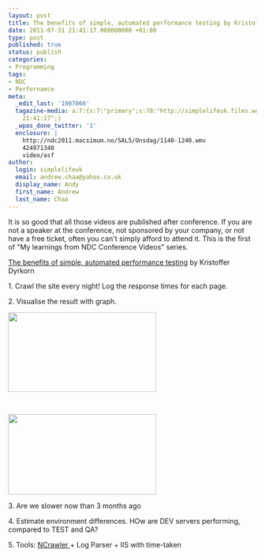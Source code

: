 ```yaml
---
layout: post
title: The benefits of simple, automated performance testing by Kristoffer Dyrkorn
date: 2011-07-31 21:41:17.000000000 +01:00
type: post
published: true
status: publish
categories:
- Programming
tags:
- NDC
- Perfornamce
meta:
  _edit_last: '1907066'
  tagazine-media: a:7:{s:7:"primary";s:78:"http://simplelifeuk.files.wordpress.com/2011/07/response-time-graph-sorted.jpg";s:6:"images";a:2:{s:78:"http://simplelifeuk.files.wordpress.com/2011/07/response-time-graph-sorted.jpg";a:6:{s:8:"file_url";s:78:"http://simplelifeuk.files.wordpress.com/2011/07/response-time-graph-sorted.jpg";s:5:"width";s:3:"919";s:6:"height";s:3:"495";s:4:"type";s:5:"image";s:4:"area";s:6:"454905";s:9:"file_path";s:0:"";}s:73:"http://simplelifeuk.files.wordpress.com/2011/07/response-time-graph-1.jpg";a:6:{s:8:"file_url";s:73:"http://simplelifeuk.files.wordpress.com/2011/07/response-time-graph-1.jpg";s:5:"width";s:3:"910";s:6:"height";s:3:"497";s:4:"type";s:5:"image";s:4:"area";s:6:"452270";s:9:"file_path";s:0:"";}}s:6:"videos";a:0:{}s:11:"image_count";s:1:"2";s:6:"author";s:7:"1907066";s:7:"blog_id";s:7:"1833431";s:9:"mod_stamp";s:19:"2011-07-31
    21:41:17";}
  _wpas_done_twitter: '1'
  enclosure: |
    http://ndc2011.macsimum.no/SAL5/Onsdag/1140-1240.wmv
    424971340
    video/asf
author:
  login: simplelifeuk
  email: andrew.chaa@yahoo.co.uk
  display_name: Andy
  first_name: Andrew
  last_name: Chaa
---
```

<p>It is so good that all those videos are published after conference. If you are not a speaker at the conference, not sponsored by your company, or not have a free ticket, often you can't simply afford to attend it. This is the first of "My learnings from NDC Conference Videos" series.</p>
<p><a href="http://ndc2011.macsimum.no/SAL5/Onsdag/1140-1240.wmv">The benefits of simple, automated performance testing</a> by Kristoffer Dyrkorn</p>
<p>1. Crawl the site every night! Log the response times for each page.</p>
<p>2. Visualise the result with graph.</p>
<p><a href="http://simplelifeuk.files.wordpress.com/2011/07/response-time-graph-sorted.jpg"><img class="aligncenter size-medium wp-image-436" title="Response Time Graph Sorted" src="{{ site.baseurl }}/assets/response-time-graph-sorted.jpg?w=300" alt="" width="300" height="161" /></a></p>
<p>&nbsp;</p>
<p><a href="http://simplelifeuk.files.wordpress.com/2011/07/response-time-graph-1.jpg"><img class="aligncenter size-medium wp-image-435" title="Response Time Graph 1" src="{{ site.baseurl }}/assets/response-time-graph-1.jpg?w=300" alt="" width="300" height="163" /></a></p>
<p>3. Are we slower now than 3 months ago</p>
<p>4. Estimate environment differences. HOw are DEV servers performing, compared to TEST and QA?</p>
<p>5. Tools: <a href="http://ncrawler.codeplex.com/">NCrawler </a>+ Log Parser + IIS with time-taken</p>
